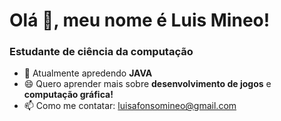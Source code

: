 # Olá 👋, meu nome é Luis Mineo!

### Estudante de ciência da computação

- 🌱 Atualmente apredendo **JAVA**
- 😄 Quero aprender mais sobre **desenvolvimento de jogos** e **computação gráfica!**
- 📫 Como me contatar: luisafonsomineo@gmail.com
